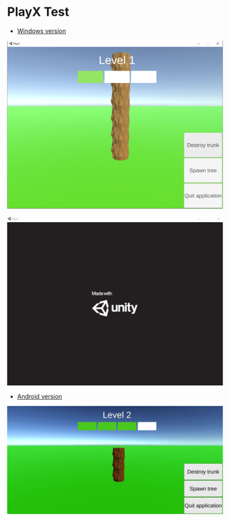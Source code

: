 # PlayX Test

- [Windows version](https://github.com/will-lucena/PlayX-Test/releases/download/1.0.0/Windows.zip)

![](prints/windows-print.png)

![](prints/sample.gif)

- [Android version](https://github.com/will-lucena/PlayX-Test/releases/download/1.0.0/Android.apk.zip)

![](prints/android-print.jpg)
